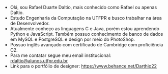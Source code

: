 - Olá, sou Rafael Duarte Daltio, mais conhecido como Rafael ou apenas Daltio.
- Estudo Engenharia da Computação na UTFPR e busco trabalhar na área de Desenvolvedor.
- Atualmente conheço as linguagens C e Java, porém estou aprendendo Python e JavaScript. Também possuo conhecimento de banco de dados em MySQL e PostgreSQL e design por meio do PhotoShop.
- Possuo inglês avançado com certificado de Cambridge com proficiência C2.
- Para me contatar segue meu email institucional: rdaltio@alunos.utfpr.edu.br
- Link para o portfólio de designer: https://www.behance.net/Darthio22
<!---
RDaltio/RDaltio is a ✨ special ✨ repository because its `README.md` (this file) appears on your GitHub profile.
You can click the Preview link to take a look at your changes.
--->
